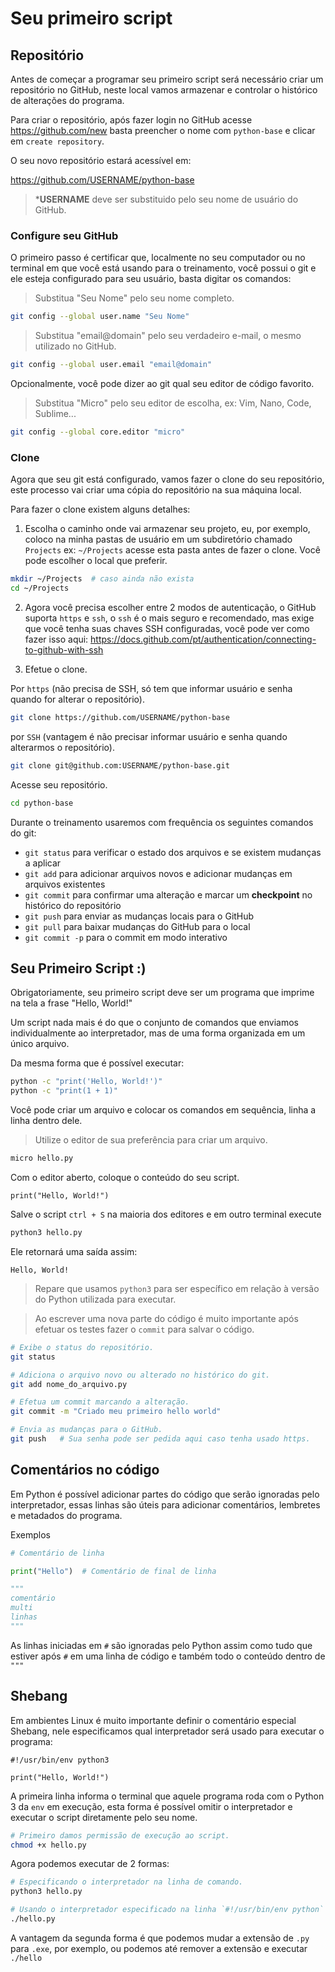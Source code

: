 # Seu primeiro script

## Repositório

Antes de começar a programar seu primeiro script será necessário criar um
repositório no GitHub, neste local vamos armazenar e controlar o histórico
de alterações do programa.

Para criar o repositório, após fazer login no GitHub acesse https://github.com/new
basta preencher o nome com `python-base` e clicar em `create repository`.

O seu novo repositório estará acessível em:

https://github.com/USERNAME/python-base

> ***USERNAME** deve ser substituido pelo seu nome de usuário do GitHub.

### Configure seu GitHub

O primeiro passo é certificar que, localmente no seu computador ou no terminal
em que você está usando para o treinamento, você possui o git e ele esteja
configurado para seu usuário, basta digitar os comandos:

> Substitua "Seu Nome" pelo seu nome completo.

```bash
git config --global user.name "Seu Nome"
```

> Substitua "email@domain" pelo seu verdadeiro e-mail, o mesmo utilizado no GitHub.

```bash
git config --global user.email "email@domain"
```

Opcionalmente, você pode dizer ao git qual seu editor de código favorito.

> Substitua "Micro" pelo seu editor de escolha, ex: Vim, Nano, Code, Sublime...
 
```bash
git config --global core.editor "micro"
```

### Clone

Agora que seu git está configurado, vamos fazer o clone do seu repositório,
este processo vai criar uma cópia do repositório na sua máquina local.

Para fazer o clone existem alguns detalhes:

1. Escolha o caminho onde vai armazenar seu projeto, eu, por exemplo, coloco na
minha pastas de usuário em um subdiretório chamado `Projects` ex: `~/Projects`
acesse esta pasta antes de fazer o clone. Você pode escolher o local que preferir.

```bash
mkdir ~/Projects  # caso ainda não exista
cd ~/Projects
```

2. Agora você precisa escolher entre 2 modos de autenticação, o GitHub suporta
`https` e `ssh`, o `ssh` é o mais seguro e recomendado, mas exige que você tenha
suas chaves SSH configuradas, você pode ver como fazer isso aqui:
https://docs.github.com/pt/authentication/connecting-to-github-with-ssh

3. Efetue o clone.

Por `https` (não precisa de SSH, só tem que informar usuário e senha quando for alterar o repositório).

```bash
git clone https://github.com/USERNAME/python-base
```

por `SSH` (vantagem é não precisar informar usuário e senha quando alterarmos o repositório).
```bash
git clone git@github.com:USERNAME/python-base.git
```

Acesse seu repositório.

```bash
cd python-base
```

Durante o treinamento usaremos com frequência os seguintes comandos do git:

- `git status` para verificar o estado dos arquivos e se existem mudanças a aplicar
- `git add` para adicionar arquivos novos e adicionar mudanças em arquivos existentes
- `git commit` para confirmar uma alteração e marcar um __checkpoint__ no histórico do repositório
- `git push` para enviar as mudanças locais para o GitHub
- `git pull` para baixar mudanças do GitHub para o local
- `git commit -p` para o commit em modo interativo

## Seu Primeiro Script :) 

Obrigatoriamente, seu primeiro script deve ser um programa que imprime na tela 
a frase "Hello, World!"

Um script nada mais é do que o conjunto de comandos que enviamos individualmente
ao interpretador, mas de uma forma organizada em um único arquivo.

Da mesma forma que é possível executar:

```bash
python -c "print('Hello, World!')"
python -c "print(1 + 1)"
```

Você pode criar um arquivo e colocar os comandos em sequência, linha a linha 
dentro dele.

> Utilize o editor de sua preferência para criar um arquivo.

```bash
micro hello.py
``` 

Com o editor aberto, coloque o conteúdo do seu script.

```py=
print("Hello, World!")
```

Salve o script `ctrl + S` na maioria dos editores e em outro terminal execute

```bash
python3 hello.py
```
Ele retornará uma saída assim:

`Hello, World!`

> Repare que usamos `python3` para ser específico em relação à versão do Python 
utilizada para executar.
 
> Ao escrever uma nova parte do código é muito importante após efetuar os testes 
> fazer o `commit` para salvar o código.

```bash
# Exibe o status do repositório.
git status

# Adiciona o arquivo novo ou alterado no histórico do git.
git add nome_do_arquivo.py

# Efetua um commit marcando a alteração.
git commit -m "Criado meu primeiro hello world"

# Envia as mudanças para o GitHub.
git push   # Sua senha pode ser pedida aqui caso tenha usado https.
```

## Comentários no código

Em Python é possível adicionar partes do código que serão ignoradas pelo
interpretador, essas linhas são úteis para adicionar comentários, lembretes e
metadados do programa.

Exemplos

```py
# Comentário de linha

print("Hello")  # Comentário de final de linha

"""
comentário 
multi
linhas
"""
```

As linhas iniciadas em `#` são ignoradas pelo Python
assim como tudo que estiver após `#` em uma linha de código
e também todo o conteúdo dentro de `"""`


## Shebang

Em ambientes Linux é muito importante definir o comentário especial
Shebang, nele especificamos qual interpretador será usado para
executar o programa:

```py=
#!/usr/bin/env python3

print("Hello, World!")
```

A primeira linha informa o terminal que aquele programa roda com o Python 3 da `env`
em execução, esta forma é possível omitir o interpretador e executar o script
diretamente pelo seu nome.

```bash
# Primeiro damos permissão de execução ao script.
chmod +x hello.py
```

Agora podemos executar de 2 formas:

```bash
# Especificando o interpretador na linha de comando.
python3 hello.py
```

```bash
# Usando o interpretador especificado na linha `#!/usr/bin/env python`
./hello.py
```

A vantagem da segunda forma é que podemos mudar a extensão de `.py` para `.exe`,
por exemplo, ou podemos até remover a extensão e executar `./hello`
